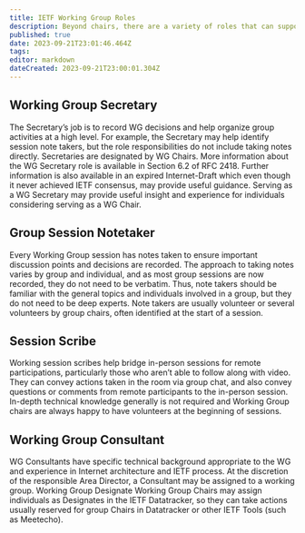 ```yaml
---
title: IETF Working Group Roles
description: Beyond chairs, there are a variety of roles that can support a working groups day-to-day operations and overall effectiveness.
published: true
date: 2023-09-21T23:01:46.464Z
tags: 
editor: markdown
dateCreated: 2023-09-21T23:00:01.304Z
---
```


## Working Group Secretary
The Secretary’s job is to record WG decisions and help organize group activities at a high level. For example, the Secretary may help identify session note takers, but the role responsibilities do not include taking notes directly. Secretaries are designated by WG Chairs. More information about the WG Secretary role is available in Section 6.2 of RFC 2418. Further information is also available in an expired Internet-Draft which even though it never achieved IETF consensus, may provide useful guidance. Serving as a WG Secretary may provide useful insight and experience for individuals considering serving as a WG Chair.

## Group Session Notetaker
Every Working Group session has notes taken to ensure important discussion points and decisions are recorded. The approach to taking notes varies by group and individual, and as most group sessions are now recorded, they do not need to be verbatim. Thus, note takers should be familiar with the general topics and individuals involved in a group, but they do not need to be deep experts. Note takers are usually volunteer or several volunteers by group chairs, often identified at the start of a session.

## Session Scribe
Working session scribes help bridge in-person sessions for remote participations, particularly those who aren’t able to follow along with video. They can convey actions taken in the room via group chat, and also convey questions or comments from remote participants to the in-person session. In-depth technical knowledge generally is not required and Working Group chairs are always happy to have volunteers at the beginning of sessions.

## Working Group Consultant
WG Consultants have specific technical background appropriate to the WG and experience in Internet architecture and IETF process. At the discretion of the responsible Area Director, a Consultant may be assigned  to a working group.
Working Group Designate
Working Group Chairs may assign individuals as Designates in the IETF Datatracker, so they can take actions usually reserved for group Chairs in Datatracker or other IETF Tools (such as Meetecho).
